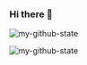 ### Hi there 👋

![my-github-state](https://github-readme-stats.vercel.app/api?username=cocoawork&show_icons=true&theme=radical)

![my-github-state](https://github-readme-stats.vercel.app/api/top-langs/?username=cocoawork&hide_langs_below=0&theme=default)
